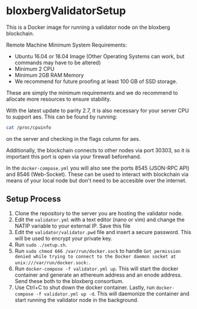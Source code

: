# bloxbergValidatorSetup
This is a Docker image for running a validator node on the bloxberg blockchain.

Remote Machine Minimum System Requirements:
* Ubuntu 16.04 or 18.04 Image (Other Operating Systems can work, but commands may have to be altered)
* Minimum 2 CPU
* Minimum 2GB RAM Memory
* We recommend for future proofing at least 100 GB of SSD storage.

These are simply the minimum requirements and we do recommend to allocate more resources to ensure stability.

With the latest update to parity 2.7, it is also necessary for your server CPU to support aes. This can be found by running:

```bash
cat /proc/cpuinfo
```

on the server and checking in the flags column for aes.

Additionally, the blockchain connects to other nodes via port 30303, so it is important this port is open via your firewall beforehand.

In the `docker-compose.yml` you will also see the ports 8545 (JSON-RPC API) and 8546 (Web-Socket). These can be used to interact with blockchain via means of your local node
but don't need to be accesible over the internet.

## Setup Process

1. Clone the repository to the server you are hosting the validator node.
2. Edit the `validator.yml` with a text editor (nano or vim) and change the NATIP variable to your external IP. Save this file
3. Edit the `validator/validator.pwd` file and insert a secure password. This will be used to encrypt your private key.
4. Run `sudo ./setup.sh`.
5. Run `sudo chmod 666 /var/run/docker.sock` to handle `Got permission denied while trying to connect to the Docker daemon socket at unix:///var/run/docker.sock:`.
6. Run `docker-compose -f validator.yml up`.
This will start the docker container and generate an ethereum address and an enode address. Send these both to the bloxberg consortium.
7. Use Ctrl+C to shut down the docker container. Lastly, run `docker-compose -f validator.yml up -d`. This will daemonize the container and start running the validator node in the background.
